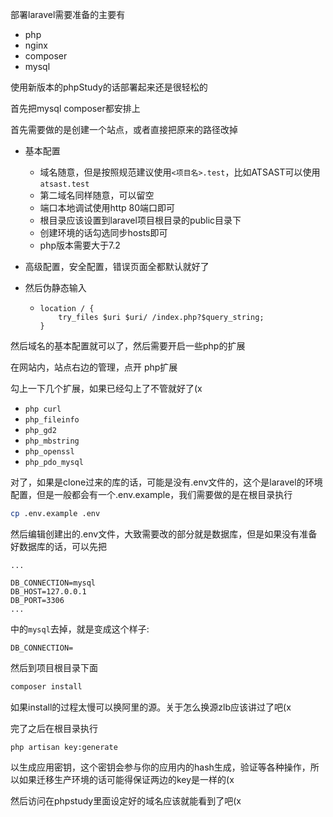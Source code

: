 部署laravel需要准备的主要有

- php
- nginx
- composer
- mysql

使用新版本的phpStudy的话部署起来还是很轻松的

首先把mysql composer都安排上

首先需要做的是创建一个站点，或者直接把原来的路径改掉

- 基本配置

  - 域名随意，但是按照规范建议使用`<项目名>.test`，比如ATSAST可以使用`atsast.test`
  - 第二域名同样随意，可以留空
  - 端口本地调试使用http 80端口即可
  - 根目录应该设置到laravel项目根目录的public目录下
  - 创建环境的话勾选同步hosts即可
  - php版本需要大于7.2

- 高级配置，安全配置，错误页面全都默认就好了

- 然后伪静态输入

  - ```nginx
    location / {
        try_files $uri $uri/ /index.php?$query_string;
    }
    ```

然后域名的基本配置就可以了，然后需要开启一些php的扩展

在网站内，站点右边的管理，点开 php扩展

勾上一下几个扩展，如果已经勾上了不管就好了(x

- `php curl`
- `php_fileinfo`
- `php_gd2`
- `php_mbstring`
- `php_openssl` 
- `php_pdo_mysql`

对了，如果是clone过来的库的话，可能是没有.env文件的，这个是laravel的环境配置，但是一般都会有一个.env.example，我们需要做的是在根目录执行

```bash
cp .env.example .env
```

然后编辑创建出的.env文件，大致需要改的部分就是数据库，但是如果没有准备好数据库的话，可以先把

```
...

DB_CONNECTION=mysql
DB_HOST=127.0.0.1
DB_PORT=3306
...
```

中的`mysql`去掉，就是变成这个样子:

```
DB_CONNECTION=
```

然后到项目根目录下面

```bash
composer install
```

如果install的过程太慢可以换阿里的源。关于怎么换源zlb应该讲过了吧(x

完了之后在根目录执行

```
php artisan key:generate
```

以生成应用密钥，这个密钥会参与你的应用内的hash生成，验证等各种操作，所以如果迁移生产环境的话可能得保证两边的key是一样的(x

然后访问在phpstudy里面设定好的域名应该就能看到了吧(x